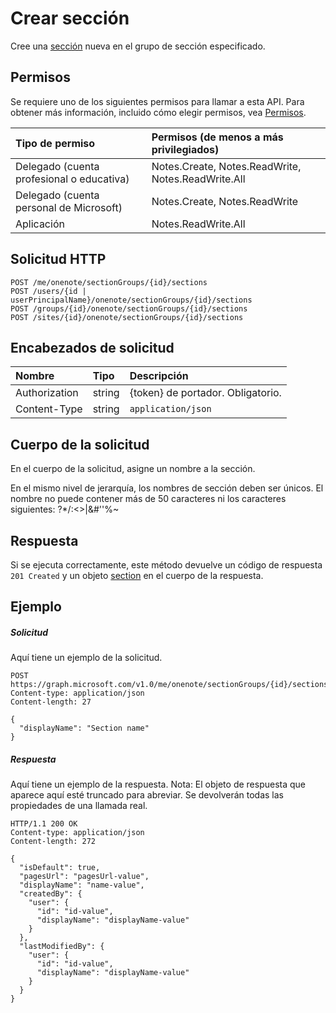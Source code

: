 # <a name="create-section"></a>Crear sección

Cree una [sección](../resources/section.md) nueva en el grupo de sección especificado.
## <a name="permissions"></a>Permisos
Se requiere uno de los siguientes permisos para llamar a esta API. Para obtener más información, incluido cómo elegir permisos, vea [Permisos](../../../concepts/permissions_reference.md).

|Tipo de permiso      | Permisos (de menos a más privilegiados)              |
|:--------------------|:---------------------------------------------------------|
|Delegado (cuenta profesional o educativa) | Notes.Create, Notes.ReadWrite, Notes.ReadWrite.All    |
|Delegado (cuenta personal de Microsoft) | Notes.Create, Notes.ReadWrite    |
|Aplicación | Notes.ReadWrite.All |

## <a name="http-request"></a>Solicitud HTTP
<!-- { "blockType": "ignored" } -->
```http
POST /me/onenote/sectionGroups/{id}/sections
POST /users/{id | userPrincipalName}/onenote/sectionGroups/{id}/sections
POST /groups/{id}/onenote/sectionGroups/{id}/sections
POST /sites/{id}/onenote/sectionGroups/{id}/sections
```
## <a name="request-headers"></a>Encabezados de solicitud
| Nombre       | Tipo | Descripción|
|:---------------|:--------|:----------|
| Authorization  | string  | {token} de portador. Obligatorio. |
| Content-Type | string | `application/json` |

## <a name="request-body"></a>Cuerpo de la solicitud
En el cuerpo de la solicitud, asigne un nombre a la sección.

En el mismo nivel de jerarquía, los nombres de sección deben ser únicos. El nombre no puede contener más de 50 caracteres ni los caracteres siguientes: ?*\/:<>|&#''%~

## <a name="response"></a>Respuesta

Si se ejecuta correctamente, este método devuelve un código de respuesta `201 Created` y un objeto [section](../resources/section.md) en el cuerpo de la respuesta.

## <a name="example"></a>Ejemplo
##### <a name="request"></a>Solicitud
Aquí tiene un ejemplo de la solicitud.
<!-- {
  "blockType": "request",
  "name": "create_section_from_sectiongroup"
}-->
```http
POST https://graph.microsoft.com/v1.0/me/onenote/sectionGroups/{id}/sections
Content-type: application/json
Content-length: 27

{
  "displayName": "Section name"
}
```

##### <a name="response"></a>Respuesta
Aquí tiene un ejemplo de la respuesta. Nota: El objeto de respuesta que aparece aquí esté truncado para abreviar. Se devolverán todas las propiedades de una llamada real.
<!-- {
  "blockType": "response",
  "truncated": true,
  "@odata.type": "microsoft.graph.onenoteSection"
} -->
```http
HTTP/1.1 200 OK
Content-type: application/json
Content-length: 272

{
  "isDefault": true,
  "pagesUrl": "pagesUrl-value",
  "displayName": "name-value",  
  "createdBy": {
    "user": {
      "id": "id-value",
      "displayName": "displayName-value"
    }
  },
  "lastModifiedBy": {
    "user": {
      "id": "id-value",
      "displayName": "displayName-value"
    }
  }
}
```

<!-- uuid: 8fcb5dbc-d5aa-4681-8e31-b001d5168d79
2015-10-25 14:57:30 UTC -->
<!-- {
  "type": "#page.annotation",
  "description": "Create Section",
  "keywords": "",
  "section": "documentation",
  "tocPath": ""
}-->